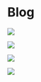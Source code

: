 # Blog

![](https://cdn1.savepice.ru/uploads/2018/3/23/6d3c5839385bfc29bc4c625d18c13105-full.png)

![](https://cdn1.savepice.ru/uploads/2018/3/23/b438c53eb427c2b2389a0abfa21daf9e-full.png)

![](https://cdn1.savepice.ru/uploads/2018/3/23/c2467e5bd6da58b5957ff82e93c26b0a-full.png)

![](https://cdn1.savepice.ru/uploads/2018/3/23/42f462989feefd178ee034796f9eb481-full.png)
